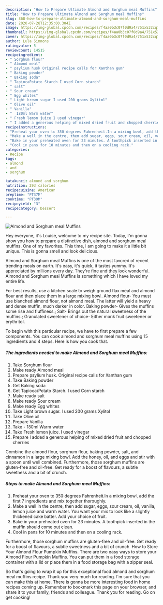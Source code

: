 ```yaml
---
description: "How to Prepare Ultimate Almond and Sorghum meal Muffins"
title: "How to Prepare Ultimate Almond and Sorghum meal Muffins"
slug: 868-how-to-prepare-ultimate-almond-and-sorghum-meal-muffins
date: 2020-07-28T12:35:00.304Z
image: https://img-global.cpcdn.com/recipes/f4aa0b3c07f0d9a4/751x532cq70/almond-and-sorghum-meal-muffins-recipe-main-photo.jpg
thumbnail: https://img-global.cpcdn.com/recipes/f4aa0b3c07f0d9a4/751x532cq70/almond-and-sorghum-meal-muffins-recipe-main-photo.jpg
cover: https://img-global.cpcdn.com/recipes/f4aa0b3c07f0d9a4/751x532cq70/almond-and-sorghum-meal-muffins-recipe-main-photo.jpg
author: Lula Simmons
ratingvalue: 5
reviewcount: 14515
recipeingredient:
- " Sorghum flour"
- " Almond meal"
- " psylium husk Original recipe calls for Xanthan gum"
- " Baking powder"
- " Baking soda"
- " TapiocaPotato Starch I used Corn starch"
- " salt"
- " Sour cream"
- " Egg whites"
- " Light brown sugar I used 200 grams Xylitol"
- " Olive oil"
- " Vanilla"
- "  180ml Warm water"
- " Fresh lemon juice I used vinegar"
- " I added a generous helping of mixed dried fruit and chopped cherries"
recipeinstructions:
- "Preheat your oven to 350 degrees Fahrenheit.In a mixing bowl, add the first 7 ingredients and mix together thoroughly."
- "Make a well in the centre, then add sugar, eggs, sour cream, oil, vanilla, lemon juice and warm water. You want your mix to look like a slightly thickened cake batter. Add your choice of fruit."
- "Bake in your preheated oven for 23 minutes. A toothpick inserted in the muffin should come out clean."
- "Cool in pans for 10 minutes and then on a cooling rack."
categories:
- Recipe
tags:
- almond
- and
- sorghum

katakunci: almond and sorghum 
nutrition: 293 calories
recipecuisine: American
preptime: "PT37M"
cooktime: "PT39M"
recipeyield: "3"
recipecategory: Dessert

---
```



![Almond and Sorghum meal Muffins](https://img-global.cpcdn.com/recipes/f4aa0b3c07f0d9a4/751x532cq70/almond-and-sorghum-meal-muffins-recipe-main-photo.jpg)

Hey everyone, it's Louise, welcome to my recipe site. Today, I'm gonna show you how to prepare a distinctive dish, almond and sorghum meal muffins. One of my favorites. This time, I am going to make it a little bit unique. This is gonna smell and look delicious.

Almond and Sorghum meal Muffins is one of the most favored of recent trending meals on earth. It's easy, it's quick, it tastes yummy. It's appreciated by millions every day. They're fine and they look wonderful. Almond and Sorghum meal Muffins is something which I have loved my entire life.

For best results, use a kitchen scale to weigh ground flax meal and almond flour and then place them in a large mixing bowl. Almond flour- You must use blanched almond flour, not almond meal. The latter will yield a heavy and dense muffin, much darker in color. Baking powder- Gives the muffins some rise and fluffiness.; Salt- Brings out the natural sweetness of the muffins.; Granulated sweetener of choice- Either monk fruit sweetener or erythritol.


To begin with this particular recipe, we have to first prepare a few components. You can cook almond and sorghum meal muffins using 15 ingredients and 4 steps. Here is how you cook that.

<!--inarticleads1-->

##### The ingredients needed to make Almond and Sorghum meal Muffins:

1. Take  Sorghum flour
1. Make ready  Almond meal
1. Prepare  psylium husk. Original recipe calls for Xanthan gum
1. Take  Baking powder
1. Get  Baking soda
1. Get  Tapioca/Potato Starch. I used Corn starch
1. Make ready  salt
1. Make ready  Sour cream
1. Make ready  Egg whites
1. Take  Light brown sugar. I used 200 grams Xylitol
1. Take  Olive oil
1. Prepare  Vanilla
1. Take  - 180ml Warm water
1. Take  Fresh lemon juice. I used vinegar
1. Prepare  I added a generous helping of mixed dried fruit and chopped cherries


Combine the almond flour, sorghum flour, baking powder, salt, and cinnamon in a large mixing bowl. Add the honey, oil, and eggs and stir with a spoon until well combined. Furthermore, those sorghum muffins are gluten-free and oil-free. Get ready for a boost of flavours, a subtle sweetness and a bit of crunch. 

<!--inarticleads2-->

##### Steps to make Almond and Sorghum meal Muffins:

1. Preheat your oven to 350 degrees Fahrenheit.In a mixing bowl, add the first 7 ingredients and mix together thoroughly.
1. Make a well in the centre, then add sugar, eggs, sour cream, oil, vanilla, lemon juice and warm water. You want your mix to look like a slightly thickened cake batter. Add your choice of fruit.
1. Bake in your preheated oven for 23 minutes. A toothpick inserted in the muffin should come out clean.
1. Cool in pans for 10 minutes and then on a cooling rack.


Furthermore, those sorghum muffins are gluten-free and oil-free. Get ready for a boost of flavours, a subtle sweetness and a bit of crunch. How to Store Your Almond Flour Pumpkin Muffins. There are two easy ways to store your Almond Flour Pumpkin Muffins. You can put them in a food storage container with a lid or place them in a food storage bag with a zipper seal. 

So that's going to wrap it up for this exceptional food almond and sorghum meal muffins recipe. Thank you very much for reading. I'm sure that you can make this at home. There is gonna be more interesting food in home recipes coming up. Remember to bookmark this page on your browser, and share it to your family, friends and colleague. Thank you for reading. Go on get cooking!
